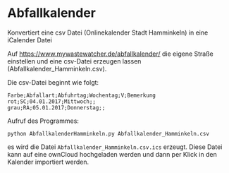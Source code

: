 Abfallkalender
==============

Konvertiert eine csv Datei (Onlinekalender Stadt Hamminkeln) in eine iCalender Datei


Auf https://www.mywastewatcher.de/abfallkalender/ die eigene Straße einstellen und
eine csv-Datei erzeugen lassen (Abfallkalender_Hamminkeln.csv).

Die csv-Datei beginnt wie folgt:

```
Farbe;Abfallart;Abfuhrtag;Wochentag;V;Bemerkung
rot;SC;04.01.2017;Mittwoch;;
grau;RA;05.01.2017;Donnerstag;;
```

Aufruf des Programmes:

    python AbfallkalenderHamminkeln.py Abfallkalender_Hamminkeln.csv

es wird die Datei `Abfallkalender_Hamminkeln.csv.ics` erzeugt.
Diese Datei kann auf eine ownCloud hochgeladen werden und dann per Klick in
den Kalender importiert werden.

